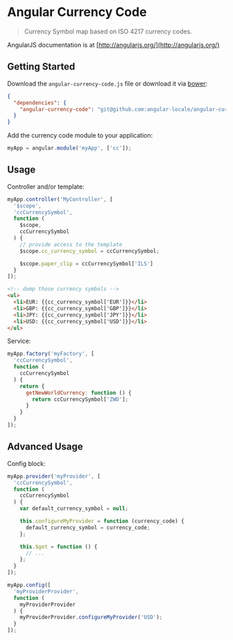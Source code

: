 # Angular Currency Code
> Currency Symbol map based on ISO 4217 currency codes.

AngularJS documentation is at [http://angularjs.org/](http://angularjs.org/)

## Getting Started

Download the `angular-currency-code.js` file or download it via [bower](http://bower.io/):

```json
{
  "dependencies": {
    "angular-currency-code": "git@github.com:angular-locale/angular-currency-code.git"
  }
}
```

Add the currency code module to your application:

```javascript
myApp = angular.module('myApp', ['cc']);
```

## Usage

Controller and/or template:

```javascript
myApp.controller('MyController', [
  '$scope',
  'ccCurrencySymbol',
  function (
    $scope,
    ccCurrencySymbol
  ) {
    // provide access to the template
    $scope.cc_currency_symbol = ccCurrencySymbol;

    $scope.paper_clip = ccCurrencySymbol['ILS']
  }
]);
```

```html
<!-- dump those currency symbols -->
<ul>
  <li>EUR: {{cc_currency_symbol['EUR']}}</li>
  <li>GBP: {{cc_currency_symbol['GBP']}}</li>
  <li>JPY: {{cc_currency_symbol['JPY']}}</li>
  <li>USD: {{cc_currency_symbol['USD']}}</li>
</ul>
```

Service:

```javascript
myApp.factory('myFactory', [
  'ccCurrencySymbol',
  function (
    ccCurrencySymbol
  ) {
    return {
      getNewWorldCurrency: function () {
        return ccCurrencySymbol['ZWD'];
      }
    }
  }
]);
```

## Advanced Usage

Config block:

```javascript
myApp.provider('myProvider', [
  'ccCurrencySymbol',
  function (
    ccCurrencySymbol
  ) {
    var default_currency_symbol = null;

    this.configureMyProvider = function (currency_code) {
      default_currency_symbol = currency_code;
    };

    this.$get = function () {
      // ...
    };
  }
]);

myApp.config([
  'myProviderProvider',
  function (
    myProviderProvider
  ) {
    myProviderProvider.configureMyProvider('USD');
  }
]);
```
